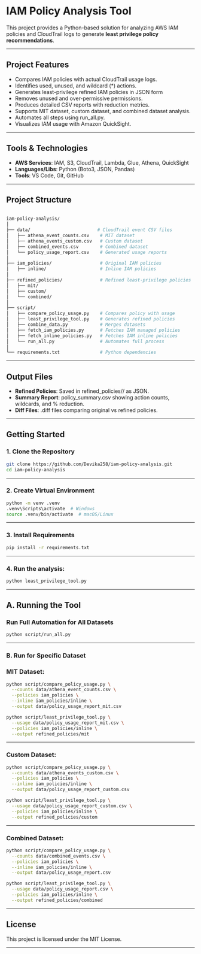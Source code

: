 # IAM Policy Analysis Tool

This project provides a Python-based solution for analyzing AWS IAM policies and CloudTrail logs to generate **least privilege policy recommendations**.

---

## Project Features

- Compares IAM policies with actual CloudTrail usage logs.
- Identifies used, unused, and wildcard (*) actions.
- Generates least-privilege refined IAM policies in JSON form
- Removes unused and over-permissive permissions.
- Produces detailed CSV reports with reduction metrics.
- Supports MIT dataset, custom dataset, and combined dataset analysis.
- Automates all steps using run_all.py.
- Visualizes IAM usage with Amazon QuickSight.

---

## Tools & Technologies

- **AWS Services**: IAM, S3, CloudTrail, Lambda, Glue, Athena, QuickSight  
- **Languages/Libs**: Python (Boto3, JSON, Pandas)  
- **Tools**: VS Code, Git, GitHub

---

## Project Structure
```bash

iam-policy-analysis/
│
├── data/                         # CloudTrail event CSV files
│   ├── athena_event_counts.csv    # MIT dataset
│   ├── athena_events_custom.csv   # Custom dataset
│   ├── combined_events.csv        # Combined dataset
│   └── policy_usage_report.csv    # Generated usage reports
│
├── iam_policies/                  # Original IAM policies
│   ├── inline/                    # Inline IAM policies
│
├── refined_policies/              # Refined least-privilege policies
│   ├── mit/
│   ├── custom/
│   └── combined/
│
├── script/
│   ├── compare_policy_usage.py    # Compares policy with usage
│   ├── least_privilege_tool.py    # Generates refined policies
│   ├── combine_data.py            # Merges datasets
│   ├── fetch_iam_policies.py      # Fetches IAM managed policies
│   ├── fetch_inline_policies.py   # Fetches IAM inline policies
│   └── run_all.py                 # Automates full process
│
└── requirements.txt               # Python dependencies
```
---

## Output Files

- **Refined Policies**: Saved in refined_policies/<dataset>/ as JSON.
- **Summary Report**: policy_summary.csv showing action counts, wildcards, and % reduction.
- **Diff Files**: .diff files comparing original vs refined policies.

---

## Getting Started

### 1. Clone the Repository
```bash
git clone https://github.com/Devika258/iam-policy-analysis.git
cd iam-policy-analysis
```
---

### 2. Create Virtual Environment
```bash
python -m venv .venv
.venv\Scripts\activate  # Windows
source .venv/bin/activate  # macOS/Linux
```
---

### 3. Install Requirements
```bash
pip install -r requirements.txt
```
---

### 4. Run the analysis:
```bash
python least_privilege_tool.py
```
--------

## A. Running the Tool

### Run Full Automation for All Datasets
```bash
python script/run_all.py
```
---

### B. Run for Specific Dataset

### MIT Dataset:
```bash
python script/compare_policy_usage.py \
  --counts data/athena_event_counts.csv \
  --policies iam_policies \
  --inline iam_policies/inline \
  --output data/policy_usage_report_mit.csv

python script/least_privilege_tool.py \
  --usage data/policy_usage_report_mit.csv \
  --policies iam_policies/inline \
  --output refined_policies/mit
```
---

### Custom Dataset:
```bash
python script/compare_policy_usage.py \
  --counts data/athena_events_custom.csv \
  --policies iam_policies \
  --inline iam_policies/inline \
  --output data/policy_usage_report_custom.csv

python script/least_privilege_tool.py \
  --usage data/policy_usage_report_custom.csv \
  --policies iam_policies/inline \
  --output refined_policies/custom
```
---

### Combined Dataset:
```bash
python script/compare_policy_usage.py \
  --counts data/combined_events.csv \
  --policies iam_policies \
  --inline iam_policies/inline \
  --output data/policy_usage_report.csv

python script/least_privilege_tool.py \
  --usage data/policy_usage_report.csv \
  --policies iam_policies/inline \
  --output refined_policies/combined
```
---

## License
This project is licensed under the MIT License.

---
